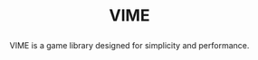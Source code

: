 # <p align="center"> VIME </p>
<p align="center"> VIME is a game library designed for simplicity and performance. </p>
